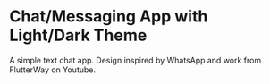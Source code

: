 # Chat/Messaging App with Light/Dark Theme
A simple text chat app. Design inspired by WhatsApp and work from FlutterWay on Youtube.
